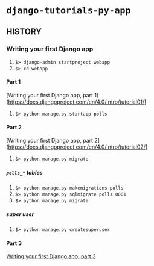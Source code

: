 # `django-tutorials-py-app` 

## HISTORY

### Writing your first Django app

1. `$> django-admin startproject webapp`
1. `$> cd webapp`

#### Part 1

[Writing your first Django app, part 1](https://docs.djangoproject.com/en/4.0/intro/tutorial01/]

1. `$> python manage.py startapp polls`

#### Part 2

[Writing your first Django app, part 2](https://docs.djangoproject.com/en/4.0/intro/tutorial02/]

1. `$> python manage.py migrate`

##### `polls_*` tables

1. `$> python manage.py makemigrations polls`
1. `$> python manage.py sqlmigrate polls 0001`
1. `$> python manage.py migrate`

##### super user

1. `$> python manage.py createsuperuser`

#### Part 3

[Writing your first Django app, part 3](https://docs.djangoproject.com/en/4.0/intro/tutorial03/)
